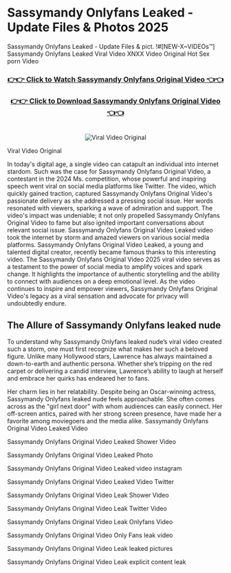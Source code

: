 # Sassymandy Onlyfans Leaked - Update Files & Photos 2025

Sassymandy Onlyfans Leaked - Update Files & pict. !#[NEW-X~VIDEOs™] Sassymandy Onlyfans Leaked Viral Video XNXX Video Original Hot Sex porn Video
<br>
<div align="center">
<h3><a href="https://links2leaks.com/sassymandy" rel="nofollow">👉👉 Click to Watch Sassymandy Onlyfans Original Video 👈👈</a></h3>
<h3><a href="https://links2leaks.com/sassymandy" rel="nofollow">👉👉 Click to Download Sassymandy Onlyfans Original Video 👈👈</a></h3>
<br>
<a href="https://links2leaks.com/sassymandy" rel="nofollow"><img src="https://i.ibb.co/Gkj2r4b/banner.png" alt="Viral Video Original" style="max-width: 100%; display: inline-block;" data-target="animated-image.originalImage"></a>
</div>

Viral Video Original

In today's digital age, a single video can catapult an individual into internet stardom. Such was the case for Sassymandy Onlyfans Original Video, a contestant in the 2024 Ms. competition, whose powerful and inspiring speech went viral on social media platforms like Twitter.
The video, which quickly gained traction, captured Sassymandy Onlyfans Original Video's passionate delivery as she addressed a pressing social issue. Her words resonated with viewers, sparking a wave of admiration and support. The video's impact was undeniable; it not only propelled Sassymandy Onlyfans Original Video to fame but also ignited important conversations about relevant social issue.
Sassymandy Onlyfans Original Video Leaked video took the internet by storm and amazed viewers on various social media platforms. Sassymandy Onlyfans Original Video Leaked, a young and talented digital creator, recently became famous thanks to this interesting video.
The Sassymandy Onlyfans Original Video 2025 viral video serves as a testament to the power of social media to amplify voices and spark change. It highlights the importance of authentic storytelling and the ability to connect with audiences on a deep emotional level. As the video continues to inspire and empower viewers, Sassymandy Onlyfans Original Video's legacy as a viral sensation and advocate for privacy will undoubtedly endure.

<h2>The Allure of Sassymandy Onlyfans leaked nude</h2>


To understand why Sassymandy Onlyfans leaked nude’s viral video created such a storm, one must first recognize what makes her such a beloved figure. Unlike many Hollywood stars, Lawrence has always maintained a down-to-earth and authentic persona. Whether she’s tripping on the red carpet or delivering a candid interview, Lawrence’s ability to laugh at herself and embrace her quirks has endeared her to fans.

Her charm lies in her relatability. Despite being an Oscar-winning actress, Sassymandy Onlyfans leaked nude feels approachable. She often comes across as the "girl next door" with whom audiences can easily connect. Her off-screen antics, paired with her strong screen presence, have made her a favorite among moviegoers and the media alike.
Sassymandy Onlyfans Original Video Leaked Video

Sassymandy Onlyfans Original Video Leaked Shower Video

Sassymandy Onlyfans Original Video Leaked Photo

Sassymandy Onlyfans Original Video Leaked video instagram

Sassymandy Onlyfans Original Video Leaked Video Twitter

Sassymandy Onlyfans Original Video Leak Shower Video

Sassymandy Onlyfans Original Video Leak Twitter Video

Sassymandy Onlyfans Original Video Leak Onlyfans Video

Sassymandy Onlyfans Original Video Only Fans leak video

Sassymandy Onlyfans Original Video Leak leaked pictures

Sassymandy Onlyfans Original Video Leak explicit content leak